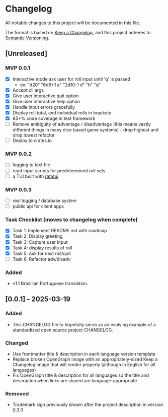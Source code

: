 # Changelog

All notable changes to this project will be documented in this file.

The format is based on [Keep a Changelog](https://keepachangelog.com/en/1.1.0/),
and this project adheres to [Semantic Versioning](https://semver.org/spec/v2.0.0.html).

## [Unreleased]
### MVP 0.0.1

   - [x] Interactive mode ask user for roll input until 'q' is passed
        - ex: "d20" "6d6+1 a" "2d10-1 d" "h" "q"
   - [x] Accept cli args
   - [x] Give user interactive quit option
   - [x] Give user interactive help option
   - [x] Handle input errors gracefully
   - [x] Display roll total, and individual rolls in brackets
   - [x] 85+% code coverage in test framework
   - [ ] Remove ambiguity of advantage / disadvantage (this means vastly different things in many dice based game systems)
    - drop highest and drop lowest refactor
   - [ ] Deploy to crates.io
### MVP 0.0.2

   - [ ] logging to text file
   - [ ] read input scripts for predetermined roll sets
   - [ ] a TUI built with [ratatui](https://ratatui.rs)
### MVP 0.0.3

   - [ ] real logging / database system 
   - [ ] public api for client apps
### Task Checklist (moves to changelog when complete)

   - [x] Task 1: Implement README.md with roadmap
   - [x] Task 2: Display greeting
   - [x] Task 3: Capture user input
   - [x] Task 4: display results of roll
   - [x] Task 5: Ask for next roll/quit
   - [ ] Task 6: Refactor adv/disadv

### Added

- v1.1 Brazilian Portuguese translation.


## [0.0.1] - 2025-03-19

### Added

- This CHANGELOG file to hopefully serve as an evolving example of a
  standardized open source project CHANGELOG.

### Changed

- Use frontmatter title & description in each language version template
- Replace broken OpenGraph image with an appropriately-sized Keep a Changelog 
  image that will render properly (although in English for all languages)
- Fix OpenGraph title & description for all languages so the title and 
description when links are shared are language-appropriate

### Removed

- Trademark sign previously shown after the project description in version 
0.3.0

<!-- [unreleased]: https://github.com/olivierlacan/keep-a-changelog/compare/v1.1.1...HEAD -->
<!-- [1.1.1]: https://github.com/olivierlacan/keep-a-changelog/compare/v1.1.0...v1.1.1 -->
<!-- [1.1.0]: https://github.com/olivierlacan/keep-a-changelog/compare/v1.0.0...v1.1.0 -->
<!-- [1.0.0]: https://github.com/olivierlacan/keep-a-changelog/compare/v0.3.0...v1.0.0 -->
<!-- [0.2.0]: https://github.com/olivierlacan/keep-a-changelog/compare/v0.1.0...v0.2.0 -->
<!-- [0.1.0]: https://github.com/olivierlacan/keep-a-changelog/compare/v0.0.8...v0.1.0 -->
<!-- [0.0.2]: https://github.com/olivierlacan/keep-a-changelog/compare/v0.0.1...v0.0.2 -->
<!-- [0.0.1]: https://github.com/olivierlacan/keep-a-changelog/releases/tag/v0.0.1 -->
